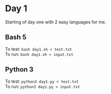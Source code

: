 # Day 1

Starting of day one with 2 easy languages for me.

## Bash 5
To test: `bash day1.sh < test.txt`\
To run: `bash day1.sh < input.txt`

## Python 3
To test: `python3 day1.py < test.txt`\
To run: `python3 day1.py < input.txt`
